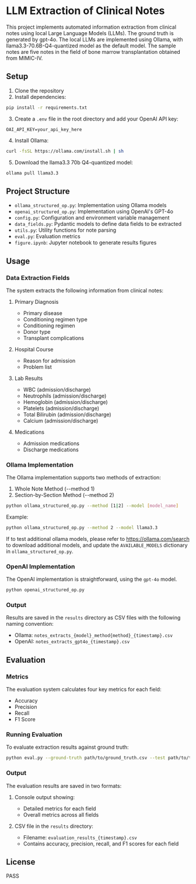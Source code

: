 # LLM Extraction of Clinical Notes

This project implements automated information extraction from clinical notes using local Large Language Models (LLMs). The ground truth is generated by gpt-4o. The local LLMs are implemented using Ollama, with llama3.3-70.6B-Q4-quantized model as the default model. The sample notes are five notes in the field of bone marrow transplantation obtained from MIMIC-IV. 

## Setup

1. Clone the repository
2. Install dependencies:

```bash
pip install -r requirements.txt
```

3. Create a `.env` file in the root directory and add your OpenAI API key:

```
OAI_API_KEY=your_api_key_here
```

4. Install Ollama:

```bash
curl -fsSL https://ollama.com/install.sh | sh
```

5. Download the llama3.3 70b Q4-quantized model:

```bash
ollama pull llama3.3
```

## Project Structure

- `ollama_structured_op.py`: Implementation using Ollama models
- `openai_structured_op.py`: Implementation using OpenAI's GPT-4o
- `config.py`: Configuration and environment variable management
- `data_fields.py`: Pydantic models to define data fields to be extracted
- `utils.py`: Utility functions for note parsing
- `eval.py`: Evaluation metrics
- `figure.ipynb`: Jupyter notebook to generate results figures

## Usage

### Data Extraction Fields

The system extracts the following information from clinical notes:

1. Primary Diagnosis
   - Primary disease
   - Conditioning regimen type
   - Conditioning regimen
   - Donor type
   - Transplant complications

2. Hospital Course
   - Reason for admission
   - Problem list

3. Lab Results
   - WBC (admission/discharge)
   - Neutrophils (admission/discharge)
   - Hemoglobin (admission/discharge)
   - Platelets (admission/discharge)
   - Total Bilirubin (admission/discharge)
   - Calcium (admission/discharge)

4. Medications
   - Admission medications
   - Discharge medications


### Ollama Implementation

The Ollama implementation supports two methods of extraction:

1. Whole Note Method (--method 1)
2. Section-by-Section Method (--method 2)

```bash
python ollama_structured_op.py --method [1|2] --model [model_name]
```
Example:

```bash
python ollama_structured_op.py --method 2 --model llama3.3
```
If to test additional ollama models, please refer to https://ollama.com/search to download additional models, and update the `AVAILABLE_MODELS` dictionary in `ollama_structured_op.py`. 

### OpenAI Implementation

The OpenAI implementation is straightforward, using the `gpt-4o` model. 

```bash
python openai_structured_op.py 
```

### Output

Results are saved in the `results` directory as CSV files with the following naming convention:
- Ollama: `notes_extracts_{model}_method{method}_{timestamp}.csv`
- OpenAI: `notes_extracts_gpt4o_{timestamp}.csv`


## Evaluation

### Metrics

The evaluation system calculates four key metrics for each field:
- Accuracy
- Precision
- Recall
- F1 Score

### Running Evaluation

To evaluate extraction results against ground truth:

```bash
python eval.py --ground-truth path/to/ground_truth.csv --test path/to/test_results.csv
```

### Output

The evaluation results are saved in two formats:

1. Console output showing:
   - Detailed metrics for each field
   - Overall metrics across all fields

2. CSV file in the `results` directory:
   - Filename: `evaluation_results_{timestamp}.csv`
   - Contains accuracy, precision, recall, and F1 scores for each field



## License

PASS